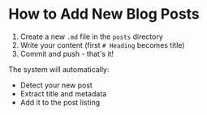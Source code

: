 <!--
date: 2023-05-17
-->
# How to Add New Blog Posts

1. Create a new `.md` file in the `posts` directory
2. Write your content (first `# Heading` becomes title)
3. Commit and push - that's it!

The system will automatically:
- Detect your new post
- Extract title and metadata
- Add it to the post listing
